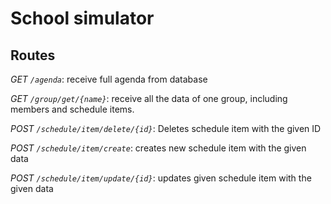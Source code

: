 # School simulator

## Routes

*GET `/agenda`*: receive full agenda from database

*GET `/group/get/{name}`*: receive all the data of one group, including members and schedule items.

*POST `/schedule/item/delete/{id}`*: Deletes schedule item with the given ID

*POST `/schedule/item/create`*: creates new schedule item with the given data

*POST `/schedule/item/update/{id}`*: updates given schedule item with the given data

